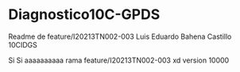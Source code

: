 # Diagnostico10C-GPDS

Readme de feature/I20213TN002-003
Luis Eduardo Bahena Castillo 10CIDGS

Si
Si
aaaaaaaaaa
rama feature/I20213TN002-003
xd version 10000